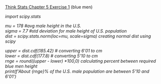 [Think Stats Chapter 5 Exercise 1](http://greenteapress.com/thinkstats2/html/thinkstats2006.html#toc50) (blue men)

_import scipy.stats_  

_mu = 178 #avg male height in the U.S._  
_sigma = 7.7 #std deviation for male height of U.S. population_  
_dist = scipy.stats.norm(loc=mu, scale=sigma) creating normal dist using scipy_  
 
_upper = dist.cdf(185.42) # converting 6'01 to cm_  
_lower = dist.cdf(177.8) # converting 5'10 to cm_  
_rnge = round((upper - lower) *100,0) calculating percent between required blue men height_  
_print(f'About {rnge}% of the U.S. male population are between 5\'10 and 6\'01')_  
